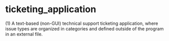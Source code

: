 # ticketing_application
 (1) A text-based (non-GUI) technical support ticketing application, where issue types are organized in categories and defined outside of the program in an external file.
